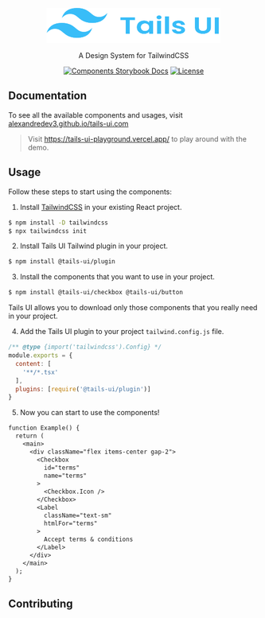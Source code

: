 <p align="center">
  <a href="https://tails-ui-playground.vercel.app" target="_blank">
    <picture>
      <source media="(prefers-color-scheme: dark)" srcset="https://raw.githubusercontent.com/alexandredev3/tails-ui/HEAD/.github/logo-beta.svg">
      <source media="(prefers-color-scheme: light)" srcset="https://raw.githubusercontent.com/alexandredev3/tails-ui/HEAD/.github/logo-beta.svg">
      <img alt="Tails UI" src="https://raw.githubusercontent.com/alexandredev3/tails-ui/HEAD/.github/logo.svg" width="350" height="70" style="max-width: 100%;">
    </picture>
  </a>
</p>

<p align="center">
  A Design System for TailwindCSS
</p>

<p align="center">
    <a href="https://github.com/alexandredev3/tails-ui/actions"><img src="https://img.shields.io/github/actions/workflow/status/alexandredev3/tails-ui/deploy-docs.yaml?branch=main" alt="Components Storybook Docs"></a>
    <a href="https://github.com/alexandredev3/tails-ui/blob/master/LICENSE.txt"><img src="https://img.shields.io/github/license/alexandredev3/tails-ui" alt="License"></a>
</p>

## Documentation

To see all the available components and usages, visit <a href="https://alexandredev3.github.io/tails-ui">alexandredev3.github.io/tails-ui.com</a>
> Visit <a href="https://tails-ui-playground.vercel.app/">https://tails-ui-playground.vercel.app/</a> to play around with the demo.

## Usage
Follow these steps to start using the components:

1. Install <a href="https://tailwindcss.com/docs/installation">TailwindCSS</a> in your existing React project.
```bash
$ npm install -D tailwindcss
$ npx tailwindcss init
```

2. Install Tails UI Tailwind plugin in your project.
```bash
$ npm install @tails-ui/plugin
```

3. Install the components that you want to use in your project.
```bash
$ npm install @tails-ui/checkbox @tails-ui/button
```
Tails UI allows you to download only those components that you really need in your project.

4. Add the Tails UI plugin to your project `tailwind.config.js` file.
```cjs
/** @type {import('tailwindcss').Config} */
module.exports = {
  content: [
    '**/*.tsx'
  ],
  plugins: [require('@tails-ui/plugin')]
}
```
5. Now you can start to use the components!
```tsx
function Example() {
  return (
    <main>
      <div className="flex items-center gap-2">
        <Checkbox
          id="terms"
          name="terms"
        >
          <Checkbox.Icon />
        </Checkbox>
        <Label
          className="text-sm"
          htmlFor="terms"
        >
          Accept terms & conditions
        </Label>
      </div>
    </main>
  );
}
```
## Contributing
